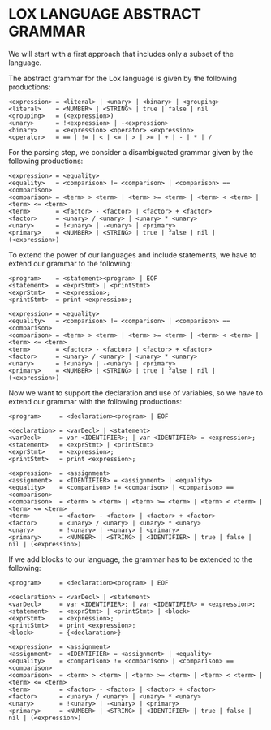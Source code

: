 # LOX LANGUAGE ABSTRACT GRAMMAR

We will start with a first approach that includes only a subset of the language.

The abstract grammar for the Lox language is given by the following productions:

```
<expression> = <literal> | <unary> | <binary> | <grouping>
<literal>    = <NUMBER> | <STRING> | true | false | nil
<grouping>   = (<expression>)
<unary>      = !<expression> | -<expression>
<binary>     = <expression> <operator> <expression>
<operator>   = == | != | < | <= | > | >= | + | - | * | /
```

For the parsing step, we consider a disambiguated grammar given by the following productions:

```
<expression> = <equality>
<equality>   = <comparison> != <comparison> | <comparison> == <comparison>
<comparison> = <term> > <term> | <term> >= <term> | <term> < <term> | <term> <= <term>
<term>       = <factor> - <factor> | <factor> + <factor>
<factor>     = <unary> / <unary> | <unary> * <unary>
<unary>      = !<unary> | -<unary> | <primary>
<primary>    = <NUMBER> | <STRING> | true | false | nil | (<expression>)
```

To extend the power of our languages and include statements, we have to extend our grammar
to the following:

```
<program>    = <statement><program> | EOF
<statement>  = <exprStmt> | <printStmt>
<exprStmt>   = <expression>;
<printStmt>  = print <expression>;

<expression> = <equality>
<equality>   = <comparison> != <comparison> | <comparison> == <comparison>
<comparison> = <term> > <term> | <term> >= <term> | <term> < <term> | <term> <= <term>
<term>       = <factor> - <factor> | <factor> + <factor>
<factor>     = <unary> / <unary> | <unary> * <unary>
<unary>      = !<unary> | -<unary> | <primary>
<primary>    = <NUMBER> | <STRING> | true | false | nil | (<expression>)
```

Now we want to support the declaration and use of variables, so we have to extend our grammar
with the following productions:

```
<program>     = <declaration><program> | EOF

<declaration> = <varDecl> | <statement>
<varDecl>     = var <IDENTIFIER>; | var <IDENTIFIER> = <expression>;
<statement>   = <exprStmt> | <printStmt>
<exprStmt>    = <expression>;
<printStmt>   = print <expression>;

<expression>  = <assignment>
<assignment>  = <IDENTIFIER> = <assignment> | <equality>
<equality>    = <comparison> != <comparison> | <comparison> == <comparison>
<comparison>  = <term> > <term> | <term> >= <term> | <term> < <term> | <term> <= <term>
<term>        = <factor> - <factor> | <factor> + <factor>
<factor>      = <unary> / <unary> | <unary> * <unary>
<unary>       = !<unary> | -<unary> | <primary>
<primary>     = <NUMBER> | <STRING> | <IDENTIFIER> | true | false | nil | (<expression>)
```

If we add blocks to our language, the grammar has to be extended to the following:

```
<program>     = <declaration><program> | EOF

<declaration> = <varDecl> | <statement>
<varDecl>     = var <IDENTIFIER>; | var <IDENTIFIER> = <expression>;
<statement>   = <exprStmt> | <printStmt> | <block>
<exprStmt>    = <expression>;
<printStmt>   = print <expression>;
<block>       = {<declaration>}

<expression>  = <assignment>
<assignment>  = <IDENTIFIER> = <assignment> | <equality>
<equality>    = <comparison> != <comparison> | <comparison> == <comparison>
<comparison>  = <term> > <term> | <term> >= <term> | <term> < <term> | <term> <= <term>
<term>        = <factor> - <factor> | <factor> + <factor>
<factor>      = <unary> / <unary> | <unary> * <unary>
<unary>       = !<unary> | -<unary> | <primary>
<primary>     = <NUMBER> | <STRING> | <IDENTIFIER> | true | false | nil | (<expression>)
```